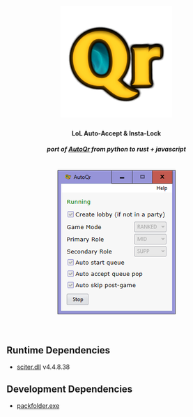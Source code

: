 <h1 align="center">
  <a href="https://github.com/girkovarpa/qr">
    <img src="sciter/png/logo/256.png" alt="Qr"/>
  </a>
</h1>

<h4 align="center">LoL Auto-Accept & Insta-Lock</h4>
<h5 align="center"><i>port of <a href="https://github.com/SaffatHasan/AutoQr">AutoQr</a> from python to rust + javascript</i></h5>

<h1 align="center">
  <img src="screenshot.png" alt="screenshot" /></a><br/><br/>
</h1>

## Runtime Dependencies

- [sciter.dll](https://gitlab.com/sciter-engine/sciter-js-sdk/-/blob/f149f104dcd7fd0db6ca8157acce10f060f03afc/bin/windows/x32/sciter.dll) v4.4.8.38

## Development Dependencies

- [packfolder.exe](https://gitlab.com/sciter-engine/sciter-js-sdk/-/blob/f149f104dcd7fd0db6ca8157acce10f060f03afc/bin/windows/packfolder.exe)